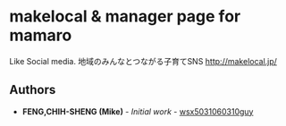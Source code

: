 # makelocal & manager page for mamaro

Like Social media.
地域のみんなとつながる子育てSNS
http://makelocal.jp/


## Authors

* **FENG,CHIH-SHENG (Mike)** - *Initial work* - [wsx5031060310guy](https://github.com/wsx5031060310guy)


